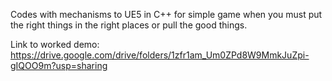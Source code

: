 Codes with mechanisms to UE5 in C++ for simple game when you must put the right things in the right places or pull the good things.

Link to worked demo: https://drive.google.com/drive/folders/1zfr1am_Um0ZPd8W9MmkJuZpi-gIQOO9m?usp=sharing
